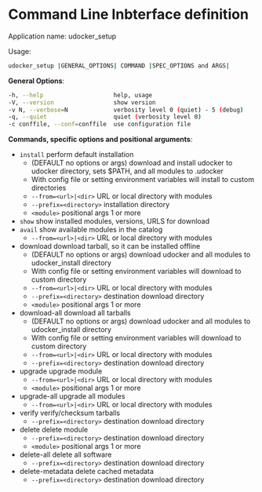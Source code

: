 # Command Line Inbterface definition

Application name: udocker_setup

Usage:

```bash
udocker_setup |GENERAL_OPTIONS| COMMAND |SPEC_OPTIONS and ARGS|
```

**General Options**:

```bash
-h, --help                    help, usage
-V, --version                 show version
-v N, --verbose=N             verbosity level 0 (quiet) - 5 (debug)
-q, --quiet                   quiet (verbosity level 0)
-c conffile, --conf=conffile  use configuration file
```

**Commands, specific options and positional arguments**:

* `install`    perform default installation
  * (DEFAULT no options or args) download and install udocker to udocker directory, sets $PATH, and all modules to .udocker
  * With config file or setting environment variables will install to custom directories
  * `--from=<url>|<dir>`     URL or local directory with modules
  * `--prefix=<directory>`   installation directory
  * `<module>`               positional args 1 or more
* `show`       show installed modules, versions, URLS for download
* `avail`      show available modules in the catalog
  * `--from=<url>|<dir>`     URL or local directory with modules
* download   download tarball, so it can be installed offline
  * (DEFAULT no options or args) download udocker and all modules to udocker_install directory
  * With config file or setting environment variables will download to custom directory
  * `--from=<url>|<dir>`     URL or local directory with modules
  * `--prefix=<directory>`   destination download directory
  * `<module>`               positional args 1 or more
* download-all     download all tarballs
  * (DEFAULT no options or args) download udocker and all modules to udocker_install directory
  * With config file or setting environment variables will download to custom directory
  * `--from=<url>|<dir>`     URL or local directory with modules
  * `--prefix=<directory>`   destination download directory
* upgrade          upgrade module
  * `--from=<url>|<dir>`     URL or local directory with modules
  * `<module>`               positional args 1 or more
* upgrade-all      upgrade all modules
  * `--from=<url>|<dir>`     URL or local directory with modules
* verify           verify/checksum tarballs
  * `--prefix=<directory>`   destination download directory
* delete           delete module
  * `--prefix=<directory>`   destination download directory
  * `<module>`               positional args 1 or more
* delete-all       delete all software
  * `--prefix=<directory>`   destination download directory
* delete-metadata  delete cached metadata
  * `--prefix=<directory>`   destination download directory
